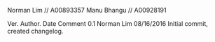 Norman Lim   // A00893357
Manu Bhangu  // A00928191


Ver.	Author. 		Date		Comment
0.1		Norman Lim		08/16/2016	Initial commit, created changelog. 
	